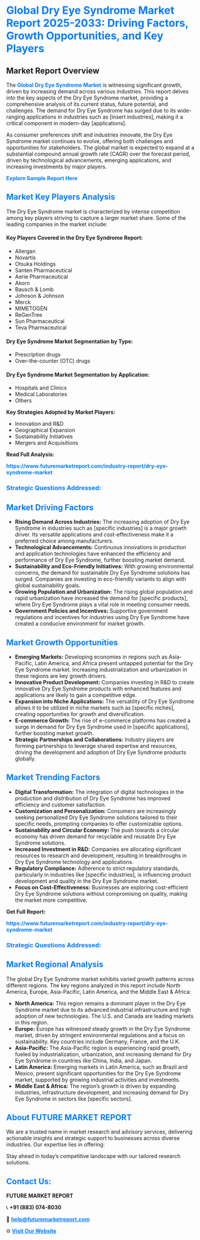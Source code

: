 <h1 style="color: #007BFF;">Global Dry Eye Syndrome Market Report 2025-2033: Driving Factors, Growth Opportunities, and Key Players</h1>

<section id="overview">
<h2>Market Report Overview</h2>
<p>The <a href="https://www.futuremarketreport.com/industry-report/dry-eye-syndrome-market" style="color: #007BFF; text-decoration: none;"><strong>Global Dry Eye Syndrome Market</strong></a> is witnessing significant growth, driven by increasing demand across various industries. This report delves into the key aspects of the Dry Eye Syndrome market, providing a comprehensive analysis of its current status, future potential, and challenges. The demand for Dry Eye Syndrome has surged due to its wide-ranging applications in industries such as [insert industries], making it a critical component in modern-day [applications].</p>
<p>As consumer preferences shift and industries innovate, the Dry Eye Syndrome market continues to evolve, offering both challenges and opportunities for stakeholders. The global market is expected to expand at a substantial compound annual growth rate (CAGR) over the forecast period, driven by technological advancements, emerging applications, and increasing investments by major players.</p>
</section>

<section id="overview">
<p><a href="https://www.futuremarketreport.com/request-sample/reportId=56849" style="color: #007BFF; text-decoration: none;"><strong>Explore Sample Report Here</strong></a></p>
</section>

<section id="key-players">
<h2 style="color: #007BFF;">Market Key Players Analysis</h2>
<p>The Dry Eye Syndrome market is characterized by intense competition among key players striving to capture a larger market share. Some of the leading companies in the market include:</p>
<h4>Key Players Covered in the Dry Eye Syndrome Report:</h4>
<ul><li>Allergan</li><li>Novartis</li><li>Otsuka Holdings</li><li>Santen Pharmaceutical</li><li>Aerie Pharmaceutical</li><li>Akorn</li><li>Bausch &amp; Lomb</li><li>Johnson &amp; Johnson</li><li>Merck</li><li>MIMETOGEN</li><li>ReGenTree</li><li>Sun Pharmaceutical</li><li>Teva Pharmaceutical</li></ul>
<h4>Dry Eye Syndrome Market Segmentation by Type:</h4>
<ul><li>Prescription drugs</li><li>Over-the-counter (OTC) drugs</li></ul>

<h4>Dry Eye Syndrome Market Segmentation by Application:</h4>
<ul><li>Hospitals and Clinics</li><li>Medical Laboratories</li><li>Others</li></ul>
<p><strong>Key Strategies Adopted by Market Players:</strong></p>
<ul>
<li>Innovation and R&D</li>
<li>Geographical Expansion</li>
<li>Sustainability Initiatives</li>
<li>Mergers and Acquisitions</li>
</ul>
</section>

<section>
<p><strong>Read Full Analysis: </strong></p><a href="https://www.futuremarketreport.com/industry-report/dry-eye-syndrome-market" style="color: #007BFF; text-decoration: none;"><strong>https://www.futuremarketreport.com/industry-report/dry-eye-syndrome-market</strong></a>
<h3 style="color: #007BFF;">Strategic Questions Addressed:</h3>
</section>

<section id="driving-factors">
<h2 style="color: #007BFF;">Market Driving Factors</h2>
<ul>
<li><strong>Rising Demand Across Industries:</strong> The increasing adoption of Dry Eye Syndrome in industries such as [specific industries] is a major growth driver. Its versatile applications and cost-effectiveness make it a preferred choice among manufacturers.</li>
<li><strong>Technological Advancements:</strong> Continuous innovations in production and application technologies have enhanced the efficiency and performance of Dry Eye Syndrome, further boosting market demand.</li>
<li><strong>Sustainability and Eco-Friendly Initiatives:</strong> With growing environmental concerns, the demand for sustainable Dry Eye Syndrome solutions has surged. Companies are investing in eco-friendly variants to align with global sustainability goals.</li>
<li><strong>Growing Population and Urbanization:</strong> The rising global population and rapid urbanization have increased the demand for [specific products], where Dry Eye Syndrome plays a vital role in meeting consumer needs.</li>
<li><strong>Government Policies and Incentives:</strong> Supportive government regulations and incentives for industries using Dry Eye Syndrome have created a conducive environment for market growth.</li>
</ul>
</section>

<section id="growth-opportunities">
<h2 style="color: #007BFF;">Market Growth Opportunities</h2>
<ul>
<li><strong>Emerging Markets:</strong> Developing economies in regions such as Asia-Pacific, Latin America, and Africa present untapped potential for the Dry Eye Syndrome market. Increasing industrialization and urbanization in these regions are key growth drivers.</li>
<li><strong>Innovative Product Development:</strong> Companies investing in R&D to create innovative Dry Eye Syndrome products with enhanced features and applications are likely to gain a competitive edge.</li>
<li><strong>Expansion into Niche Applications:</strong> The versatility of Dry Eye Syndrome allows it to be utilized in niche markets such as [specific niches], creating opportunities for growth and diversification.</li>
<li><strong>E-commerce Growth:</strong> The rise of e-commerce platforms has created a surge in demand for Dry Eye Syndrome used in [specific applications], further boosting market growth.</li>
<li><strong>Strategic Partnerships and Collaborations:</strong> Industry players are forming partnerships to leverage shared expertise and resources, driving the development and adoption of Dry Eye Syndrome products globally.</li>
</ul>
</section>

<section id="trending-factors">
<h2 style="color: #007BFF;">Market Trending Factors</h2>
<ul>
<li><strong>Digital Transformation:</strong> The integration of digital technologies in the production and distribution of Dry Eye Syndrome has improved efficiency and customer satisfaction.</li>
<li><strong>Customization and Personalization:</strong> Consumers are increasingly seeking personalized Dry Eye Syndrome solutions tailored to their specific needs, prompting companies to offer customizable options.</li>
<li><strong>Sustainability and Circular Economy:</strong> The push towards a circular economy has driven demand for recyclable and reusable Dry Eye Syndrome solutions.</li>
<li><strong>Increased Investment in R&D:</strong> Companies are allocating significant resources to research and development, resulting in breakthroughs in Dry Eye Syndrome technology and applications.</li>
<li><strong>Regulatory Compliance:</strong> Adherence to strict regulatory standards, particularly in industries like [specific industries], is influencing product development and quality in the Dry Eye Syndrome market.</li>
<li><strong>Focus on Cost-Effectiveness:</strong> Businesses are exploring cost-efficient Dry Eye Syndrome solutions without compromising on quality, making the market more competitive.</li>
</ul>
</section>

<section>
<p><strong>Get Full Report: </strong></p><a href="https://www.futuremarketreport.com/industry-report/dry-eye-syndrome-market" style="color: #007BFF; text-decoration: none;"><strong>https://www.futuremarketreport.com/industry-report/dry-eye-syndrome-market</strong></a>
<h3 style="color: #007BFF;">Strategic Questions Addressed:</h3>
</section>


<section id="regional-analysis">
<h2 style="color: #007BFF;">Market Regional Analysis</h2>
<p>The global Dry Eye Syndrome market exhibits varied growth patterns across different regions. The key regions analyzed in this report include North America, Europe, Asia-Pacific, Latin America, and the Middle East & Africa:</p>
<ul>
<li><strong>North America:</strong> This region remains a dominant player in the Dry Eye Syndrome market due to its advanced industrial infrastructure and high adoption of new technologies. The U.S. and Canada are leading markets in this region.</li>
<li><strong>Europe:</strong> Europe has witnessed steady growth in the Dry Eye Syndrome market, driven by stringent environmental regulations and a focus on sustainability. Key countries include Germany, France, and the U.K.</li>
<li><strong>Asia-Pacific:</strong> The Asia-Pacific region is experiencing rapid growth, fueled by industrialization, urbanization, and increasing demand for Dry Eye Syndrome in countries like China, India, and Japan.</li>
<li><strong>Latin America:</strong> Emerging markets in Latin America, such as Brazil and Mexico, present significant opportunities for the Dry Eye Syndrome market, supported by growing industrial activities and investments.</li>
<li><strong>Middle East & Africa:</strong> The region’s growth is driven by expanding industries, infrastructure development, and increasing demand for Dry Eye Syndrome in sectors like [specific sectors].</li>
</ul>
</section>

<footer>
<h2 style="color: #007BFF;">About FUTURE MARKET REPORT</h2>
<p>We are a trusted name in market research and advisory services, delivering actionable insights and strategic support to businesses across diverse industries. Our expertise lies in offering:</p>

<p>Stay ahead in today’s competitive landscape with our tailored research solutions.</p>

<h2 style="color: #007BFF;">Contact Us:</h2>
<p><strong>FUTURE MARKET REPORT</strong></p>
<p>📞 <strong>+91 (883) 074-8030</strong></p>
<p>📧 <strong><a href="mailto:help@futuremarketreport.com" style="color: #007BFF;">help@futuremarketreport.com</a></strong></p>
<p>🌐 <strong><a href="https://www.futuremarketreport.com/" style="color: #007BFF;">Visit Our Website</a></strong></p>
</footer>